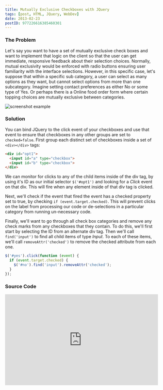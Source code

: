 ```yaml
---
title: Mutually Exclusive Checkboxes with JQuery
tags: [post, HTML, JQuery, WebDev]
date: 2013-02-23
postID: 977226616385460301
---
```

### The Problem

Let's say you want to have a set of mutually exclusive check boxes  and want to implement that logic on the client so that the user can get immediate, responsive feedback about their selection choices.  Normally, mutual exclusivity would be enforced with radio buttons ensuring user familiarity with the interface selections.  However, in this specific case, let's suppose that within a specific sub category, a user can select as many options as they want, but cannot select options from more than one subcategory. Imagine setting contact preferences as either No or some type of Yes.  Or perhaps there is a Online food order form where certain topping choices are mutually exclusive between categories.

![screenshot example](https://i.imgur.com/s38UIX8.png)

### Solution

You can bind JQuery to the click event of your checkboxes and use that event to ensure that checkboxes in any other groups are set to `checked=false`.
First group each distinct set of checkboxes inside a set of `<div></div>`  tags:

```html
<div id="opt1">
  <input id="a" type="checkbox">
  <input id="b" type="checkbox">
</div>
```

We can monitor for clicks to any of the child items inside of the div tag, by using it's ID as our initial selector `$('#opt1')` and looking for a *Click* event on that div.  This will fire when any element inside of that div tag is clicked.

Next, we'll check if the event that fired the event has a checked property set to true, by checking `if (event.target.checked)`.  This will prevent clicks on the label from processing our code or de-selections in a particular category from running un-necessary code.

Finally, we'll want to go through all check box categories and remove any check marks from any checkboxes that they contain.  To do this, we'll first start by selecting the ID from an alternate div tag.  Then we'll call `find('input')` to find all child items of type *Input*.  To each of these items, we'll call `removeAttr('checked')` to remove the checked attribute from each one.

```js
$('#yes').click(function (event) {
  if (event.target.checked) {
    $('#no').find('input').removeAttr('checked');
  }
});
```

### Source Code

<iframe allowfullscreen="allowfullscreen" frameborder="0" src="http://jsfiddle.net/KyleMit/v24Db/embedded/result,js,html/" style="height: 300px; width: 100%;"></iframe>
